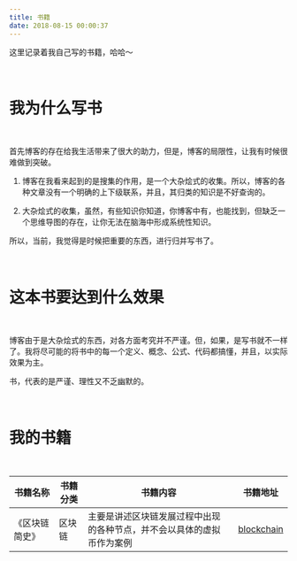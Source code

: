 ```yaml
---
title: 书籍
date: 2018-08-15 00:00:37
---
```

这里记录着我自己写的书籍，哈哈～

<br/>

# 我为什么写书

<br/>

首先博客的存在给我生活带来了很大的助力，但是，博客的局限性，让我有时候很难做到突破。

1. 博客在我看来起到的是搜集的作用，是一个大杂烩式的收集。所以，博客的各种文章没有一个明确的上下级联系，并且，其归类的知识是不好查询的。

2. 大杂烩式的收集，虽然，有些知识你知道，你博客中有，也能找到，但缺乏一个思维导图的存在，让你无法在脑海中形成系统性知识。

所以，当前，我觉得是时候把重要的东西，进行归并写书了。

<br/>

# 这本书要达到什么效果

<br/>

博客由于是大杂烩式的东西，对各方面考究并不严谨。但，如果，是写书就不一样了。我将尽可能的将书中的每一个定义、概念、公式、代码都搞懂，并且，以实际效果为主。

书，代表的是严谨、理性又不乏幽默的。

<br/>

# 我的书籍

<br/>

|书籍名称|书籍分类|书籍内容|书籍地址|
|---|---|---|---|
|《区块链简史》|区块链|主要是讲述区块链发展过程中出现的各种节点，并不会以具体的虚拟币作为案例|[blockchain](https://benpaodewoniu.github.io/blockchain/)|